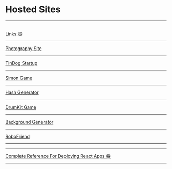 # Hosted Sites
<hr><br>
Links:😄 <br><hr>
<a href="https://somj57.github.io/Photography">Photography Site</a><br><hr>
<a href="https://somj57.github.io/TinDog">TinDog Startup</a><br><hr>
<a href="https://somj57.github.io/SimonGame">Simon Game</a><br><hr>
<a href="https://somj57.github.io/HashGenerator">Hash Generator</a><br><hr>
<a href="https://somj57.github.io/DrumKit">DrumKit Game</a><br><hr>
<a href="https://somj57.github.io/BackgroundGenerator">Background Generator</a><br><hr>
<a href="https://somj57.github.io/RoboFriend">RoboFriend</a><hr>

<hr>
<a href="https://somj57.github.io/react-gh-pages/">Complete Reference For Deploying React Apps 😁</a>
<hr>





